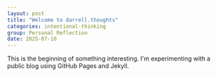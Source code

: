 ```yaml
---
layout: post
title: "Welcome to darrell.thoughts"
categories: intentional-thinking
group: Personal Reflection
date: 2025-07-10
---
```


This is the beginning of something interesting. I'm experimenting with a public blog using GitHub Pages and Jekyll.
